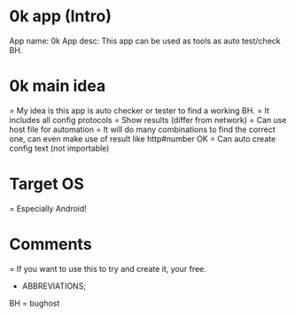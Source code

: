 # 0k app (Intro)

App name: 0k
App desc: This app can be used as tools as auto test/check BH.

# 0k main idea

= My idea is this app is auto checker or tester to find a working BH. 
= It includes all config protocols
= Show results (differ from network)
= Can use host file for automation
= It will do many combinations to find the correct one, can even make use of result like http#number OK
= Can auto create config text (not importable)

# Target OS

= Especially Android!


# Comments

= If you want to use this to try and create it, your free.



* ABBREVIATIONS;

BH = bughost
